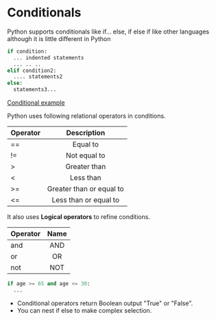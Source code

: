 # Conditionals

Python supports conditionals like if... else, if else if like other languages although it is little different in Python

```python
if condition:
  ... indented statements
  ... .. ..
elif condition2:
  .... statements2
else:
  statements3...
```

[Conditional example](../examples/conditional.py)

Python uses following relational operators in conditions.

|Operator | Description |
----------|:-----------:|
|==| Equal to |
|!= | Not equal to |
|> | Greater than |
|< | Less than |
|>= | Greater than or equal to|
|<= | Less than or equal to |

It also uses **Logical operators** to refine conditions.

| Operator | Name |
----------|:-------:|
|and     | AND |
|or    | OR |
|not    | NOT |

```python
if age >= 65 and age <= 30:
  ...
```

- Conditional operators return Boolean output "True" or "False".
- You can nest if else to make complex selection.
